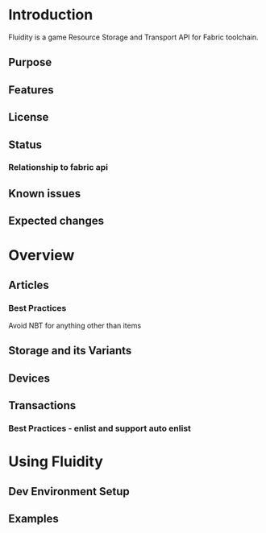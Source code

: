 # Introduction
Fluidity is a game Resource Storage and Transport API for Fabric toolchain. 
## Purpose
## Features
## License
## Status
### Relationship to fabric api
## Known issues
## Expected changes
# Overview
## Articles
### Best Practices
Avoid NBT for anything other than items
## Storage and its Variants
## Devices
## Transactions
### Best Practices - enlist and support auto enlist
# Using Fluidity
## Dev Environment Setup
## Examples

